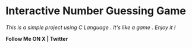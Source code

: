 # Interactive Number Guessing Game
<i> This is a simple project using C Language . It's like a game . Enjoy it !</i>

<b> Follow Me ON X | Twitter <a href="https://x.com/Code_With_Ssn" alt="X"> </a>